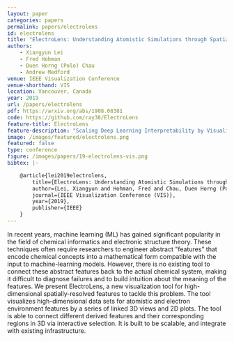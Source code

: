 ```yaml
---
layout: paper
categories: papers
permalink: papers/electrolens
id: electrolens
title: "ElectroLens: Understanding Atomistic Simulations through Spatially-resolved Visualization of High-dimensional Features"
authors: 
    - Xiangyun Lei
    - Fred Hohman
    - Duen Horng (Polo) Chau
    - Andrew Medford
venue: IEEE Visualization Conference
venue-shorthand: VIS
location: Vancouver, Canada
year: 2019
url: /papers/electrolens
pdf: https://arxiv.org/abs/1908.08381
code: https://github.com/ray38/ElectroLens
feature-title: ElectroLens
feature-description: "Scaling Deep Learning Interpretability by Visualizing Activation and Attribution Summarizations"
image: /images/featured/electrolens.png
featured: false
type: conference
figure: /images/papers/19-electrolens-vis.png
bibtex: |-

    @article{lei2019electrolens,
        title={ElectroLens: Understanding Atomistic Simulations through Spatially-resolved Visualization of High-dimensional Features},
        author={Lei, Xiangyun and Hohman, Fred and Chau, Duen Horng (Polo) and Medford, Andrew},
        journal={IEEE Visualization Conference (VIS)},
        year={2019},
        publisher={IEEE}
    }
---
```


In recent years, machine learning (ML) has gained significant popularity in the field of chemical informatics and electronic structure theory.
These techniques often require researchers to engineer abstract "features" that encode chemical concepts into a mathematical form compatible with the input to machine-learning models.
However, there is no existing tool to connect these abstract features back to the actual chemical system, making it difficult to diagnose failures and to build intuition about the meaning of the features.
We present ElectroLens, a new visualization tool for high-dimensional spatially-resolved features to tackle this problem.
The tool visualizes high-dimensional data sets for atomistic and electron environment features by a series of linked 3D views and 2D plots.
The tool is able to connect different derived features and their corresponding regions in 3D via interactive selection.
It is built to be scalable, and integrate with existing infrastructure.
